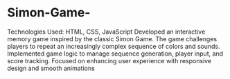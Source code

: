 # Simon-Game-
Technologies Used: HTML, CSS, JavaScript
Developed an interactive memory game inspired by the classic Simon Game. The game challenges players 
to repeat an increasingly complex sequence of colors and sounds. Implemented game logic to manage 
sequence generation, player input, and score tracking. Focused on enhancing user experience with 
responsive design and smooth animations
